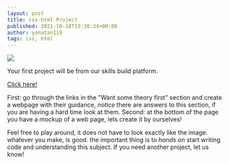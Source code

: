 ```yaml
---
layout: post
title: css-html Project
published: 2021-10-18T13:30:34+00:00
author: yonatan119
tags: css, html
---
```


<img valign="middle" src="https://bundles.yourlearning.ibm.com/skills/ngo/assets/PZVPGKQQMYGZ128B/css2-layout-to-integrate.png">

Your first project will be from our skills build platform.

[Click here!](https://bundles.yourlearning.ibm.com/skills/ngo/#RKEMERVPMPMY1DGX/EKVDPYPKGMKV155G)

First:
go through the links in the "Want some theory first" section and create a webpage with their guidance, *notice* there are answers to this section, if you are having a hard time look at them.
Second:
at the bottom of the page you have a mockup of a web page, lets create it by ourselves!

Feel free to play around, it does not have to look exactly like the image.
whatever you make, is good.
the important thing is to *hands on* start writing code and understanding this subject.
If you need another project, let us know!